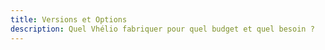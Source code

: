 ```yaml
---
title: Versions et Options
description: Quel Vhélio fabriquer pour quel budget et quel besoin ?
---
```

